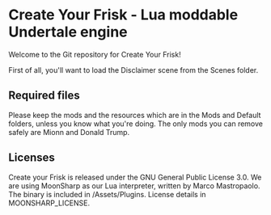 <h1>Create Your Frisk - Lua moddable Undertale engine</h2>

Welcome to the Git repository for Create Your Frisk!

First of all, you'll want to load the Disclaimer scene from the Scenes folder.

<h2>Required files</h2>

Please keep the mods and the resources which are in the Mods and Default folders, unless you know what you're doing. The only mods you can remove safely are Mionn and Donald Trump.

<h2>Licenses</h2>

Create your Frisk is released under the GNU General Public License 3.0.
We are using MoonSharp as our Lua interpreter, written by Marco Mastropaolo. The binary is included in /Assets/Plugins. License details in MOONSHARP_LICENSE.
